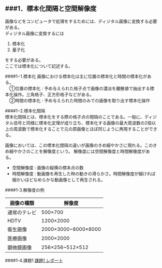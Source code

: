 ###1．標本化間隔と空間解像度
-----------------------------------------------------------------
  画像などをコンピュータで処理をするためには、ディジタル画像に変換する必要がある。  
  ディジタル画像に変換するには  

  1. 標本化
  2. 量子化

  をする必要がある。  
  ここでは標本化について記述する。

####1−1.標本化
画像における標本化は主に位置の標本化と時間の標本化がある。  
　①位置の標本化 : 予め与えられた格子点で画像の濃淡を離散値で抽出する標本化操作。三角格子、正方形格子などがある。  
　②時間の標本化 : 予め与えられた時間のみでの画像を取り出す標本化操作  

####1−2.標本化間隔  
標本化間隔とは、標本化をする際の格子点の間隔のことである。一般に、ディジタル信号と同様に標本化定理が成り立ち、標本化する画像の最大周波数の2倍以上の周波数で標本化することで元の原画像とほぼ同じように再現することができる。

画像においては、この標本化間隔の違いが画像のきめ細やかさに現れる。このきめ細やかさのことを解像度という。
解像度には空間解像度と時間解像度がある。

- 空間解像度 : 画像の縦横の標本点の数
- 時間解像度 : 動画像を再生した時の動きの滑らかさ。時間解像度が細ければ細かいほどなめらかな動画像として再生される。

####1-3.解像度の例

|画像の種類|解像度	|
|------|-----|
|通常のテレビ|500×700|
|HDTV|1200×2000|
|衛生画像|2000×3000~8000×8000|
|医療画像|2000×2000|
|顕微鏡画像|256×256~512×512|

####1-4.課題1
[課題1 レポート](/Report/report1.md)
